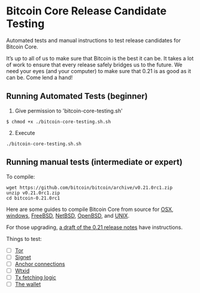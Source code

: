 # Bitcoin Core Release Candidate Testing

Automated tests and manual instructions to test release candidates for Bitcoin Core.

It’s up to all of us to make sure that Bitcoin is the best it can be. It takes a lot of work to ensure that every release safely bridges us to the future. We need your eyes (and your computer) to make sure that 0.21 is as good as it can be. Come lend a hand!

## Running Automated Tests (beginner)

1. Give permission to 'bitcoin-core-testing.sh'

`$ chmod +x ./bitcoin-core-testing.sh.sh`

2. Execute

`./bitcoin-core-testing.sh.sh`

## Running manual tests (intermediate or expert)

To compile:
```
wget https://github.com/bitcoin/bitcoin/archive/v0.21.0rc1.zip
unzip v0.21.0rc1.zip
cd bitcoin-0.21.0rc1
```

Here are some guides to compile Bitcoin Core from source for [OSX](https://github.com/bitcoin/bitcoin/blob/master/doc/build-osx.md), [windows](https://github.com/bitcoin/bitcoin/blob/master/doc/build-windows.md), [FreeBSD](https://github.com/bitcoin/bitcoin/blob/master/doc/build-freebsd.md), [NetBSD](https://github.com/bitcoin/bitcoin/blob/master/doc/build-netbsd.md), [OpenBSD](https://github.com/bitcoin/bitcoin/blob/master/doc/build-openbsd.md), and [UNIX](https://github.com/bitcoin/bitcoin/blob/master/doc/build-unix.md).

For those upgrading, [a draft of the 0.21 release notes](https://github.com/bitcoin-core/bitcoin-devwiki/wiki/0.21.0-Release-Notes-Draft#how-to-upgrade) have instructions.

Things to test:
- [ ] [Tor](/tests/tor.md)
- [ ] [Signet]()
- [ ] [Anchor connections]()
- [ ] [Wtxid]()
- [ ] [Tx fetching logic]()
- [ ] [The wallet](tests/wallet/README.md)
